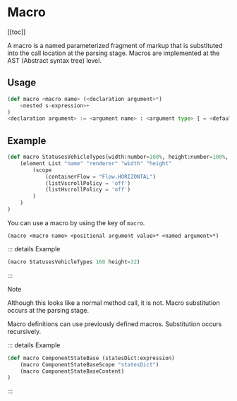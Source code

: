 # Macro

[[toc]]

A macro is a named parameterized fragment of markup that is substituted into the call location at the parsing stage. Macros are implemented at the AST (Abstract syntax tree) level. 

## Usage

```python
(def macro <macro name> (<declaration argument>*)
    <nested s-expression>+
)
<declaration argument> := <argument name> : <argument type> [ = <default value> ]
```

## Example

```python
(def macro StatusesVehicleTypes(width:number=100%, height:number=100%, renderer:str='VehicleTypeItem', name:str='statusesVehicleTypes')
    (element List "name" "renderer" "width" "height"
        (scope
            (containerFlow = "Flow.HORIZONTAL")
            (listVscrollPolicy = 'off')
            (listHscrollPolicy = 'off')
        )
    )
)
```

You can use a macro by using the key of `macro`. 

```
(macro <macro name> <positional argument value>* <named argument>*)
```

::: details Example
```python
(macro StatusesVehicleTypes 160 height=32)
```
:::

> [!NOTE]
> Although this looks like a normal method call, it is not. Macro substitution occurs at the parsing stage.

Macro definitions can use previously defined macros. Substitution occurs recursively. 

::: details Example
```python
(def macro ComponentStateBase (statesDict:expression)
    (macro ComponentStateBaseScope "statesDict")
    (macro ComponentStateBaseContent)
)
```
:::
